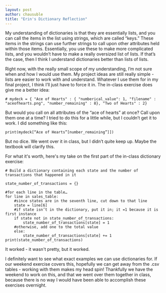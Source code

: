 ```yaml
--- 
layout: post
author: chausuble
title: "Erin's Dictionary Reflection"
---
```


My understanding of dictionaries is that they are essentially lists, and you can call the items in the list using strings, which are called “keys.” These items in the strings can use further strings to call upon other attributes held within those items. Essentially, you use these to make more complicated lists, and you wouldn’t have to make a really oversized list of lists. If that’s the case, then I think I understand dictionaries better than lists of lists.

Right now, with the really small scope of my understanding, I’m not sure when and how I would use them. My project ideas are still really simple - lists are easier to work with and understand. Whatever I use them for in my final project, I think I’ll just have to force it in. The in-class exercise does give me a better idea:

```
# mydeck = { "Ace of Hearts" : { "numberical_value": 1, "filename" : "aceofhearts.png", "number_remaining" : 8}, "Two of Hearts" : 2}
```

But would you call on all attributes of the “ace of hearts” at once? Call upon them one at a time? I tried to do this for a little while, but I couldn’t get it to work. I did something like this:

```
print(mydeck[“Ace of Hearts”[number_remaining”]])
```

But no dice. We went over it in class, but I didn’t quite keep up. Maybe the textbook will clarify this.

For what it's worth, here's my take on the first part of the in-class dictionary exercise:

```
# Build a dictionary containing each state and the number of transactions that happened in it

state_number_of_transactions = {}

#for each line in the table…
for line in sales_table:
	#since states are in the seventh line, cut down to that line
	state = line[6]
	#if state isn’t in the dictionary, put it in; it =1 because it is first instance
	if state not in state_number_of_transactions:
		state_number_of_transactions[state] = 1
	#otherwise, add one to the total value
	else:
		state_number_of_transactions[state] += 1
print(state_number_of_transactions)
```

It worked - it wasn't pretty, but it worked.

I definitely want to see what exact examples we can use dictionaries for. If our weekend exercise covers this, hopefully we can get away from the .csv tables - working with them makes my head spin! Thankfully we have the weekend to work on this, and that we went over them together in class, because there is no way I would have been able to accomplish these exercises overnight. 
